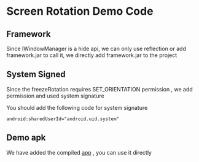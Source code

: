 # Screen Rotation Demo Code

## Framework

Since IWindowManager is a hide api, we can only use reflection or add framework.jar to call it, we directly add framework.jar to the project

## System Signed

Since the freezeRotation requires SET_ORIENTATION permission , we add permission and used system signature

You should add the following code for system signature

```
android:sharedUserId="android.uid.system"
```

## Demo apk

We have added the compiled [app](https://github.com/qy-tech/ScreenRotation/releases)
, you can use it directly



